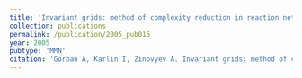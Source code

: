 ```yaml
---
title: 'Invariant grids: method of complexity reduction in reaction networks'
collection: publications
permalink: /publication/2005_pub015
year: 2005
pubtype: 'MMN'
citation: 'Gorban A, Karlin I, Zinovyev A. Invariant grids: method of complexity reduction in reaction networks. 2005. <i>ComPlexUs</i> 2004-05;2:110-127.'
---
```

